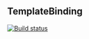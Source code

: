 ## TemplateBinding

[![Build status](http://www.polymer-project.org/build/TemplateBinding/status.png "Build status")](http://build.chromium.org/p/client.polymer/waterfall)
